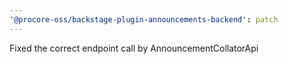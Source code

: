 ```yaml
---
'@procore-oss/backstage-plugin-announcements-backend': patch
---
```


Fixed the correct endpoint call by AnnouncementCollatorApi
